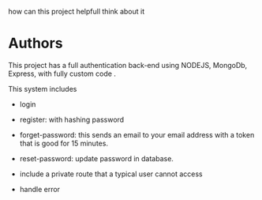 how can this project helpfull think about it
# Authors
This project has a full authentication back-end using NODEJS, MongoDb, Express, with fully custom code .



This system includes 
- login 
- register: with hashing password
- forget-password: this sends an email to your email address with a token that is good for 15 minutes.

- reset-password: update password in database.
- include a private route that a typical user cannot access
- handle error
